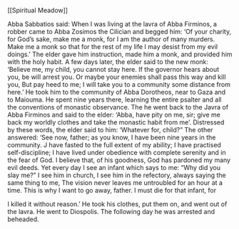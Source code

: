 [[Spiritual Meadow]]
 
Abba Sabbatios said: When I was living at the lavra of Abba Firminos, a robber came to Abba Zosimos the Cilician and begged him: ‘Of your charity, for God’s sake, make me a monk, for I am the author of many murders. Make me a monk so that for the rest of my life I may desist from my evil doings.’ The elder gave him instruction, made him a monk, and provided him with the holy habit. A few days later, the elder said to the new monk: ‘Believe me, my child, you cannot stay here. If the governor hears about you, be will arrest you. Or maybe your enemies shall pass this way and kill you, But pay heed to me; I will take you to a community some distance from here.’ He took him to the community of Abba Dorotheos, near to Gaza and to Maiouma. He spent nine years there, learning the entire psalter and all the conventions of monastic observance. The he went back to the Javra of Abba Firminos and said to the elder: ‘Abba, have pity on me, sir; give me back my worldly clothes and take the monastic habit from me’. Distressed by these words, the elder said to him: ‘Whatever for, child?” The other answered: ‘See now, father; as you know, I have been nine years in the community. J have fasted to the full extent of my ability; I have practised self-discipline; I have lived under obedience with complete serenity and in the fear of God. I believe that, of his goodness, God has pardoned my many evil deeds. Yet every day I see an infant which says to me: “Why did you slay me?” I see him in church, I see him in the refectory, always saying the same thing to me, The vision never leaves me untroubled for an hour at a time. This is why I want to go away, father. I must die for that infant, for  
 
I killed it without reason.’ He took his clothes, put them on, and went out of the lavra. He went to Diospolis. The following day he was arrested and beheaded.
